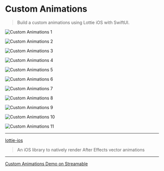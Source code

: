 # Custom Animations

> Build a custom animations using Lottie iOS with SwiftUI.

![Custom Animations 1](./CustomAnimations_1.png "Custom Animations 1")

![Custom Animations 2](./CustomAnimations_2.png "Custom Animations 2")

![Custom Animations 3](./CustomAnimations_3.png "Custom Animations 3")

![Custom Animations 4](./CustomAnimations_4.png "Custom Animations 4")

![Custom Animations 5](./CustomAnimations_5.png "Custom Animations 5")

![Custom Animations 6](./CustomAnimations_6.png "Custom Animations 6")

![Custom Animations 7](./CustomAnimations_7.png "Custom Animations 7")

![Custom Animations 8](./CustomAnimations_8.png "Custom Animations 8")

![Custom Animations 9](./CustomAnimations_9.png "Custom Animations 9")

![Custom Animations 10](./CustomAnimations_10.png "Custom Animations 10")

![Custom Animations 11](./CustomAnimations_11.png "Custom Animations 11")

---

[lottie-ios](https://github.com/airbnb/lottie-ios)

> An iOS library to natively render After Effects vector animations

---

[Custom Animations Demo on Streamable](https://streamable.com/efmpv0)
